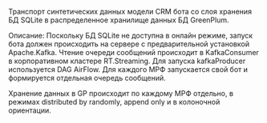 Транспорт синтетических данных модели CRM бота со слоя хранения БД SQLite в распределенное хранилище данных БД GreenPlum.

Описание:
Поскольку БД SQLite не доступна в онлайн режиме, запуск бота должен происходить на сервере с предварительной установкой Apache.Kafka.
Чтение очереди сообщений происходит в KafkaConsumer в корпоративном кластере RT.Streaming. Для запуска kafkaProducer используется DAG AirFlow.
Для каждого МРФ запускается свой бот и формируется отдельная очередь сообщений.

Хранение данных в GP происходит по каждому МРФ отдельно, в режимах distributed by randomly, append only и в колоночной ориентации.

